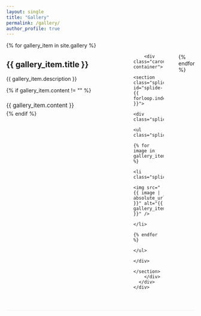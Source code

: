 ```yaml
---
layout: single
title: "Gallery"
permalink: /gallery/
author_profile: true
---
```


<!-- Splide CSS -->
<link rel="stylesheet" href="https://cdn.jsdelivr.net/npm/@splidejs/splide@4.1.4/dist/css/splide.min.css">

<div class="photo-gallery">
  {% for gallery_item in site.gallery %}
    <div class="gallery-section {% cycle 'left', 'right' %}">
      <div class="gallery-content">
        <div class="gallery-info">
          <h2>{{ gallery_item.title }}</h2>
          <p>{{ gallery_item.description }}</p>
          {% if gallery_item.content != "" %}
            <div class="gallery-text">
              {{ gallery_item.content }}
            </div>
          {% endif %}
        </div>
        
        <div class="carousel-container">
          <section class="splide" id="splide-{{ forloop.index }}">
            <div class="splide__track">
              <ul class="splide__list">
                {% for image in gallery_item.images %}
                  <li class="splide__slide">
                    <img src="{{ image | absolute_url }}" alt="{{ gallery_item.title }}" />
                  </li>
                {% endfor %}
              </ul>
            </div>
          </section>
        </div>
      </div>
    </div>
  {% endfor %}
</div>

<style>
.carousel-container {
  flex: 1;
  max-width: 500px;
}

.splide__slide img {
  width: 100%;
  height: auto;
  max-height: 400px;
  object-fit: contain;
  border-radius: 10px;
}

.gallery-section {
  margin-bottom: 60px;
  border-bottom: 1px solid #eee;
  padding-bottom: 40px;
}

.gallery-content {
  display: flex;
  align-items: flex-start;
  gap: 40px;
}

.gallery-info {
  flex: 1;
  min-width: 300px;
}

.gallery-section.left .gallery-content {
  flex-direction: row;
}

.gallery-section.right .gallery-content {
  flex-direction: row-reverse;
}

.gallery-text {
  margin-top: 20px;
  font-size: 1.1em;
  line-height: 1.6;
}

/* Custom Splide styling */
.splide {
  border-radius: 10px;
  box-shadow: 0 4px 8px rgba(0,0,0,0.1);
}

.splide__pagination {
  bottom: -40px;
}

.splide__pagination__page {
  background-color: #bbb;
  width: 12px;
  height: 12px;
  margin: 0 5px;
  transition: background-color 0.3s ease;
}

.splide__pagination__page:hover {
  background-color: #717171;
}

.splide__pagination__page.is-active {
  background-color: #333;
}

/* Arrow styling */
.splide__arrows {
  position: absolute;
  top: 50%;
  transform: translateY(-50%);
}

.splide__arrow {
  background-color: rgba(0, 0, 0, 0.5);
  color: white;
  border: none;
  border-radius: 50%;
  width: 40px;
  height: 40px;
  cursor: pointer;
  transition: background-color 0.3s ease;
}

.splide__arrow:hover {
  background-color: rgba(0, 0, 0, 0.8);
}

.splide__arrow--prev {
  left: 10px;
}

.splide__arrow--next {
  right: 10px;
}

.splide__arrow svg {
  width: 20px;
  height: 20px;
}

/* Responsive design */
@media (max-width: 768px) {
  .gallery-content {
    flex-direction: column !important;
  }
  
  .gallery-info {
    min-width: auto;
  }
  
  .carousel-container {
    max-width: 100%;
  }
  
  .splide__arrow {
    width: 35px;
    height: 35px;
  }
}
</style>

<!-- Splide JS -->
<script src="https://cdn.jsdelivr.net/npm/@splidejs/splide@4.1.4/dist/js/splide.min.js"></script>

<script>
document.addEventListener('DOMContentLoaded', function () {
  const splideInstances = [];
  
  {% for gallery_item in site.gallery %}
    const splide{{ forloop.index }} = new Splide('#splide-{{ forloop.index }}', {
      type: 'loop',
      autoplay: false,  // Start with autoplay off
      interval: 3000,   // 3 seconds between slides
      arrows: true,
      pagination: true,
      perPage: 1,
      gap: 0,
      pauseOnHover: true,  // Pause when hovering
      pauseOnFocus: true,  // Pause when focused
      breakpoints: {
        768: {
          arrows: true,
        }
      }
    }).mount();
    
    splideInstances.push(splide{{ forloop.index }});
  {% endfor %}
  
  // Intersection Observer to start autoplay when section comes into view
  const observer = new IntersectionObserver((entries) => {
    entries.forEach((entry) => {
      const splideElement = entry.target.querySelector('.splide');
      if (splideElement) {
        const splideId = splideElement.id;
        const index = parseInt(splideId.replace('splide-', '')) - 1;
        const splideInstance = splideInstances[index];
        
        if (entry.isIntersecting) {
          // Start autoplay with a 2-second delay when section comes into view
          setTimeout(() => {
            if (splideInstance && splideInstance.Components.Autoplay) {
              splideInstance.Components.Autoplay.play();
            }
          }, 2000);
        } else {
          // Stop autoplay when section leaves view
          if (splideInstance && splideInstance.Components.Autoplay) {
            splideInstance.Components.Autoplay.pause();
          }
        }
      }
    });
  }, {
    threshold: 0.5  // Trigger when 50% of the section is visible
  });
  
  // Observe all gallery sections
  document.querySelectorAll('.gallery-section').forEach((section) => {
    observer.observe(section);
  });
});
</script>